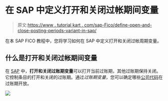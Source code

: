 # 在 SAP 中定义打开和关闭过帐期间变量

> 原文:[https://www . tutorial kart . com/sap-Fico/define-open-and-close-posting-periods-variant-in-sap/](https://www.tutorialkart.com/sap-fico/define-open-and-close-posting-periods-variant-in-sap/)

在本 SAP FICO 教程中，您将学习如何在 SAP 中定义打开和关闭过帐周期变量。

## 什么是打开和关闭过帐期间变量

在 [SAP](https://www.tutorialkart.com/sap/what-is-sap-definition-of-erp-sap-systems/) 中，**打开和关闭过账期变量**可以打开当前过账期，其他过账期保持关闭。它控制条目的打开和关闭的过账期。通过*过账期变量*，您可以确定哪些[公司代码](https://www.tutorialkart.com/sap-fico/define-company-code-in-sap/)在过账期开放。

[![](../Images/925da31b32d6bc3827932f6c8afb11bb.png)](https://www.tutorialkart.com/)